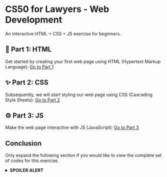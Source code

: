# CS50 for Lawyers - Web Development

An interactive HTML + CSS + JS exercise for beginners.

## 📝 Part 1: HTML

Get started by creating your first web page using HTML (Hypertext Markup Language): [Go to Part 1](part-1.md)

## ✨ Part 2: CSS

Subsequently, we will start styling our web page using CSS (Cascading Style Sheets): [Go to Part 2](part-2.md)

## ⚙️ Part 3: JS

Make the web page interactive with JS (JavaScript): [Go to Part 3](part-3.md)

## Conclusion

Only expand the following section if you would like to view the complete set of codes for this exercise.

<details>
  <summary><b>SPOILER ALERT</b></summary>
  <p><b>Link to the completed set of codes</b>:
  <a href="https://codepen.io/hjunyuan/pen/oNyypoJ" target="_blank">https://codepen.io/hjunyuan/pen/oNyypoJ</a></p>
</details>
